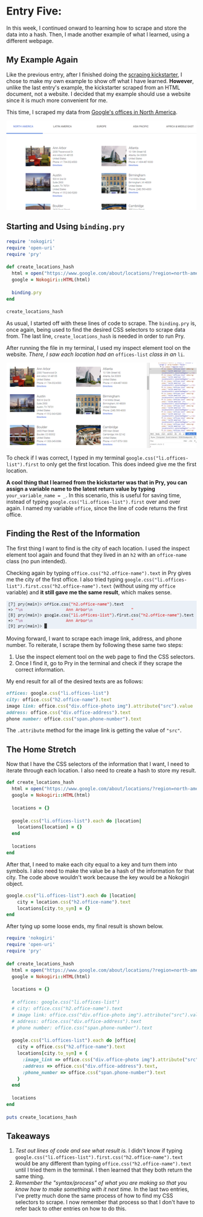 # Entry Five:

In this week, I continued onward to learning how to scrape and store the data into a hash. Then, I made another example of what I learned, using a different webpage.

## My Example Again

Like the previous entry, after I finished doing the [scraping kickstarter](https://github.com/geoffreyl4412/scraping-kickstarter-001), I chose to make my own example to show off what I have learned. **However**, unlike the last entry's example, the kickstarter scraped from an HTML document, not a website. I decided that my example should use a website since it is much more convenient for me. 

This time, I scraped my data from [Google's offices in North America](https://www.google.com/about/locations/?region=north-america).

![Google Locations](../images/google-locations.PNG)

## Starting and Using `binding.pry`

```ruby
require 'nokogiri'
require 'open-uri'
require 'pry'

def create_locations_hash
  html = open("https://www.google.com/about/locations/?region=north-america")
  google = Nokogiri::HTML(html)
  
  binding.pry
end

create_locations_hash
```

As usual, I started off with these lines of code to scrape. The `binding.pry` is, once again, being used to find the desired CSS selectors to scrape data from. The last line, `create_locations_hash` is needed in order to run Pry. 

After running the file in my terminal, I used my inspect element tool on the website. *There, I saw each location had an* `offices-list` *class in an* `li`.

![Google Locations Inspect Element](../images/google-locations-inspect-element.PNG)

To check if I was correct, I typed in my terminal `google.css("li.offices-list").first` to only get the first location. This does indeed give me the first location.

**A cool thing that I learned from the kickstarter was that in Pry, you can assign a variable name to the latest return value by typing** `your_variable_name = _`. In this scenario, this is useful for saving time, instead of typing `google.css("li.offices-list").first` over and over again. I named my variable `office`, since the line of code returns the first office.

## Finding the Rest of the Information

The first thing I want to find is the city of each location. I used the inspect element tool again and found that they lived in an `h2` with an `office-name` class (no pun intended).

Checking again by typing `office.css("h2.office-name").text` in Pry gives me the city of the first office. I also tried typing `google.css("li.offices-list").first.css("h2.office-name").text` (without using my `office` variable) and **it still gave me the same result**, which makes sense. 

![Google Scraping City](../images/google-scraping-city.PNG)

Moving forward, I want to scrape each image link, address, and phone number. To reiterate, I scrape them by following these same two steps:

1. Use the inspect element tool on the web page to find the CSS selectors.
2. Once I find it, go to Pry in the terminal and check if they scrape the correct information.

My end result for all of the desired texts are as follows: 

```ruby
offices: google.css("li.offices-list")
city: office.css("h2.office-name").text
image link: office.css("div.office-photo img").attribute("src").value
address: office.css("div.office-address").text
phone number: office.css("span.phone-number").text
```

The `.attribute` method for the image link is getting the value of `"src"`.

## The Home Stretch

Now that I have the CSS selectors of the information that I want, I need to iterate through each location. I also need to create a hash to store my result.

```ruby
def create_locations_hash
  html = open("https://www.google.com/about/locations/?region=north-america")
  google = Nokogiri::HTML(html)
  
  locations = {}
  
  google.css("li.offices-list").each do |location|
    locations[location] = {}
  end
  
  locations
end
```

After that, I need to make each city equal to a key and turn them into symbols. I also need to make the value be a hash of the information for that city. The code above wouldn't work because the key would be a Nokogiri object.

```ruby
google.css("li.offices-list").each do |location|
    city = location.css("h2.office-name").text
    locations[city.to_sym] = {}
end
```

After tying up some loose ends, my final result is shown below.

```ruby
require 'nokogiri'
require 'open-uri'
require 'pry'

def create_locations_hash
  html = open("https://www.google.com/about/locations/?region=north-america")
  google = Nokogiri::HTML(html)

  locations = {}
  
  # offices: google.css("li.offices-list")
  # city: office.css("h2.office-name").text
  # image link: office.css("div.office-photo img").attribute("src").value
  # address: office.css("div.office-address").text
  # phone number: office.css("span.phone-number").text
  
  google.css("li.offices-list").each do |office|
    city = office.css("h2.office-name").text
    locations[city.to_sym] = {
      :image_link => office.css("div.office-photo img").attribute("src").value,
      :address => office.css("div.office-address").text,
      :phone_number => office.css("span.phone-number").text
    }
  end
  
  locations
end

puts create_locations_hash
```

## Takeaways

1. *Test out lines of code and see what result is.* I didn't know if typing `google.css("li.offices-list").first.css("h2.office-name").text` would be any different than typing `office.css("h2.office-name").text` until I tried them in the terminal. I then learned that they both return the same thing. 
2. *Remember the "syntax/process" of what you are making so that you know how to make something with it next time.* In the last two entries, I've pretty much done the same process of how to find my CSS selectors to scrape. I now remember that process so that I don't have to refer back to other entries on how to do this.